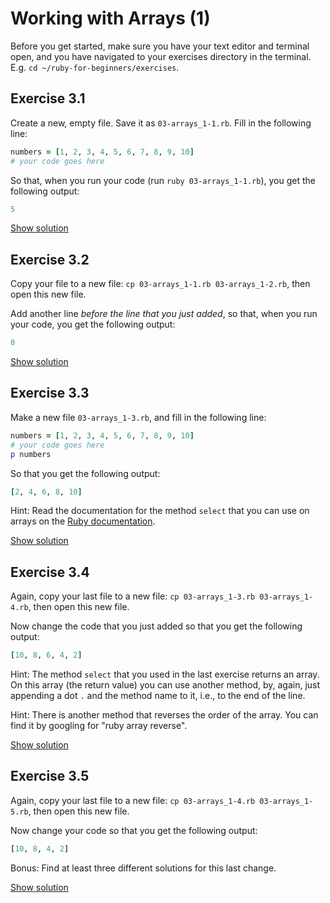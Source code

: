 # Working with Arrays (1)

Before you get started, make sure you have your text editor and terminal open,
and you have navigated to your exercises directory in the terminal. E.g. `cd
~/ruby-for-beginners/exercises`.

## Exercise 3.1

Create a new, empty file. Save it as `03-arrays_1-1.rb`. Fill in the following
line:

```ruby
numbers = [1, 2, 3, 4, 5, 6, 7, 8, 9, 10]
# your code goes here
```

So that, when you run your code (run `ruby 03-arrays_1-1.rb`), you get the
following output:

```ruby
5
```

<a href="/solutions/03-arrays_1-1.rb" class="solution">Show solution</a>

## Exercise 3.2

Copy your file to a new file: `cp 03-arrays_1-1.rb 03-arrays_1-2.rb`, then open this
new file.

Add another line *before the line that you just added*, so that, when you run
your code, you get the following output:

```ruby
0
```

<a href="/solutions/03-arrays_1-2.rb" class="solution">Show solution</a>

## Exercise 3.3

Make a new file `03-arrays_1-3.rb`, and fill in the following line:

```ruby
numbers = [1, 2, 3, 4, 5, 6, 7, 8, 9, 10]
# your code goes here
p numbers
```

So that you get the following output:

```ruby
[2, 4, 6, 8, 10]
```

Hint: Read the documentation for the method `select` that you can use on arrays
on the [Ruby documentation](http://www.ruby-doc.org/core-2.2.0/Array.html#method-i-select).

<a href="/solutions/03-arrays_1-3.rb" class="solution">Show solution</a>

## Exercise 3.4

Again, copy your last file to a new file: `cp 03-arrays_1-3.rb 03-arrays_1-4.rb`,
then open this new file.

Now change the code that you just added so that you get the following output:

```ruby
[10, 8, 6, 4, 2]
```

Hint: The method `select` that you used in the last exercise returns an array.
On this array (the return value) you can use another method, by, again, just
appending a dot `.` and the method name to it, i.e., to the end of the line.

Hint: There is another method that reverses the order of the array. You can
find it by googling for "ruby array reverse".

<a href="/solutions/03-arrays_1-4.rb" class="solution">Show solution</a>

## Exercise 3.5

Again, copy your last file to a new file: `cp 03-arrays_1-4.rb 03-arrays_1-5.rb`,
then open this new file.

Now change your code so that you get the following output:

```ruby
[10, 8, 4, 2]
```

Bonus: Find at least three different solutions for this last change.

<a href="/solutions/03-arrays_1-5.rb" class="solution">Show solution</a>


